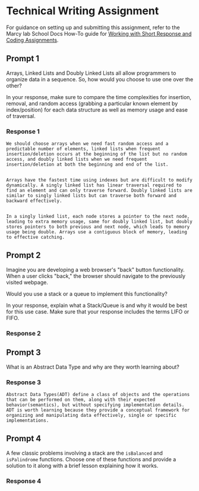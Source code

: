 # Technical Writing Assignment

For guidance on setting up and submitting this assignment, refer to the Marcy lab School Docs How-To guide for [Working with Short Response and Coding Assignments](https://marcylabschool.gitbook.io/marcy-lab-school-docs/fullstack-curriculum/how-tos/working-with-assignments#how-to-work-on-assignments).

## Prompt 1

Arrays, Linked Lists and Doubly Linked Lists all allow programmers to organize data in a sequence. So, how would you choose to use one over the other?

In your response, make sure to compare the time complexities for insertion, removal, and random access (grabbing a particular known element by index/position) for each data structure as well as memory usage and ease of traversal.

### Response 1

```
We should choose arrays when we need fast random access and a predictable number of elements, linked lists when frequent insertion/deletion occurs at the beginning of the list but no random access, and doubly linked lists when we need frequent insertion/deletion at both the beginning and end of the list.


Arrays have the fastest time using indexes but are difficult to modify dynamically. A singly linked list has linear traversal required to find an element and can only traverse forward. Doubly linked lists are similar to singly linked lists but can traverse both forward and backward effectively.


In a singly linked list, each node stores a pointer to the next node, leading to extra memory usage, same for doubly linked list, but doubly stores pointers to both previous and next node, which leads to memory usage being double. Arrays use a contiguous block of memory, leading to effective catching.

```

## Prompt 2

Imagine you are developing a web browser's "back" button functionality. When a user clicks "back," the browser should navigate to the previously visited webpage.

Would you use a stack or a queue to implement this functionality?

In your response, explain what a Stack/Queue is and why it would be best for this use case. Make sure that your response includes the terms LIFO or FIFO.

### Response 2

## Prompt 3

What is an Abstract Data Type and why are they worth learning about?

### Response 3

```
Abstract Data Types(ADT) define a class of objects and the operations that can be performed on them, along with their expected behavior(semantics), but without specifying implementation details. ADT is worth learning because they provide a conceptual framework for organizing and manipulating data effectively, single or specific implementations.
```

## Prompt 4

A few classic problems involving a stack are the `isBalanced` and `isPalindrome` functions. Choose one of these functions and provide a solution to it along with a brief lesson explaining how it works.

### Response 4
